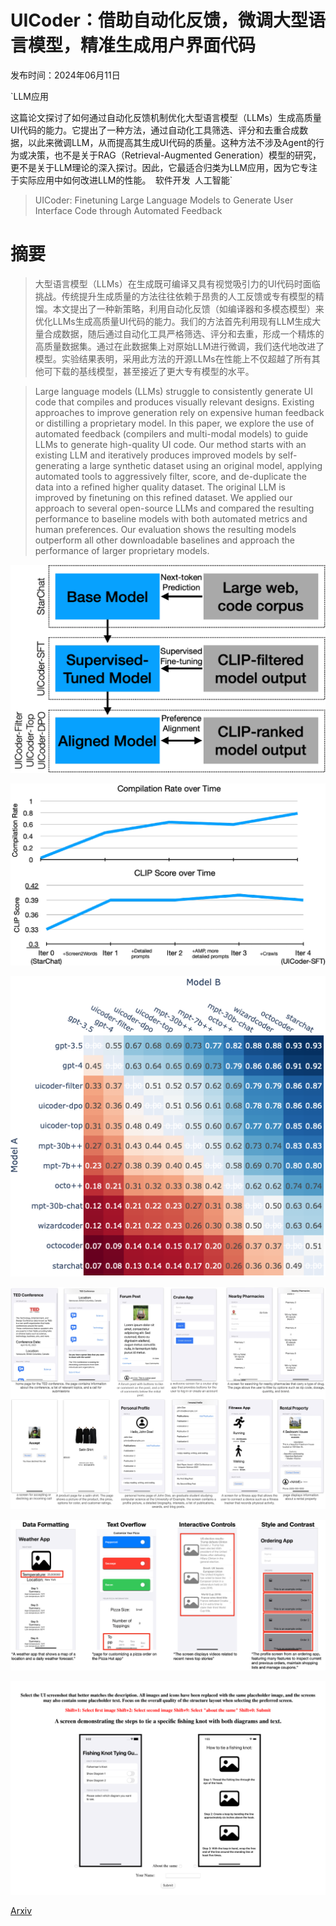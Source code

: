 # UICoder：借助自动化反馈，微调大型语言模型，精准生成用户界面代码

发布时间：2024年06月11日

`LLM应用

这篇论文探讨了如何通过自动化反馈机制优化大型语言模型（LLMs）生成高质量UI代码的能力。它提出了一种方法，通过自动化工具筛选、评分和去重合成数据，以此来微调LLM，从而提高其生成UI代码的质量。这种方法不涉及Agent的行为或决策，也不是关于RAG（Retrieval-Augmented Generation）模型的研究，更不是关于LLM理论的深入探讨。因此，它最适合归类为LLM应用，因为它专注于实际应用中如何改进LLM的性能。` `软件开发` `人工智能`

> UICoder: Finetuning Large Language Models to Generate User Interface Code through Automated Feedback

# 摘要

> 大型语言模型（LLMs）在生成既可编译又具有视觉吸引力的UI代码时面临挑战。传统提升生成质量的方法往往依赖于昂贵的人工反馈或专有模型的精馏。本文提出了一种新策略，利用自动化反馈（如编译器和多模态模型）来优化LLMs生成高质量UI代码的能力。我们的方法首先利用现有LLM生成大量合成数据，随后通过自动化工具严格筛选、评分和去重，形成一个精炼的高质量数据集。通过在此数据集上对原始LLM进行微调，我们迭代地改进了模型。实验结果表明，采用此方法的开源LLMs在性能上不仅超越了所有其他可下载的基线模型，甚至接近了更大专有模型的水平。

> Large language models (LLMs) struggle to consistently generate UI code that compiles and produces visually relevant designs. Existing approaches to improve generation rely on expensive human feedback or distilling a proprietary model. In this paper, we explore the use of automated feedback (compilers and multi-modal models) to guide LLMs to generate high-quality UI code. Our method starts with an existing LLM and iteratively produces improved models by self-generating a large synthetic dataset using an original model, applying automated tools to aggressively filter, score, and de-duplicate the data into a refined higher quality dataset. The original LLM is improved by finetuning on this refined dataset. We applied our approach to several open-source LLMs and compared the resulting performance to baseline models with both automated metrics and human preferences. Our evaluation shows the resulting models outperform all other downloadable baselines and approach the performance of larger proprietary models.

![UICoder：借助自动化反馈，微调大型语言模型，精准生成用户界面代码](../../../paper_images/2406.07739/x1.png)

![UICoder：借助自动化反馈，微调大型语言模型，精准生成用户界面代码](../../../paper_images/2406.07739/x2.png)

![UICoder：借助自动化反馈，微调大型语言模型，精准生成用户界面代码](../../../paper_images/2406.07739/winrate.png)

![UICoder：借助自动化反馈，微调大型语言模型，精准生成用户界面代码](../../../paper_images/2406.07739/collage2.jpg)

![UICoder：借助自动化反馈，微调大型语言模型，精准生成用户界面代码](../../../paper_images/2406.07739/x3.png)

![UICoder：借助自动化反馈，微调大型语言模型，精准生成用户界面代码](../../../paper_images/2406.07739/x4.png)

[Arxiv](https://arxiv.org/abs/2406.07739)